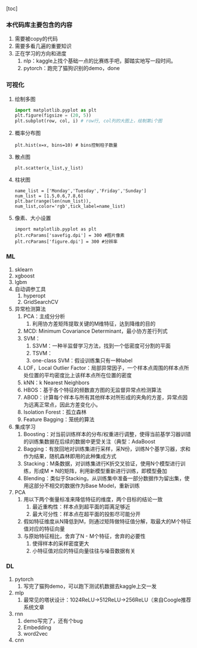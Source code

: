 [toc]

### 本代码库主要包含的内容

1. 需要被copy的代码
2. 需要多看几遍的重要知识
3. 正在学习的方向和进度
   1. nlp：kaggle上找个基础一点的比赛练手吧，脚踏实地写一段时间。
   2. pytorch：跑完了猫狗识别的demo，done

### 可视化

1. 绘制多图

   ```Python
   import matplotlib.pyplot as plt
   plt.figure(figsize = (20, 5))
   plt.subplot(row, col, i) # row行, col列的大图上，绘制第i个图
   ```

2. 概率分布图

   ```
   plt.hist(x=x, bins=10) # bins控制柱子数量
   ```

3. 散点图

   ```
   plt.scatter(x_list,y_list)
   ```

4. 柱状图

   ```
   name_list = ['Monday','Tuesday','Friday','Sunday']  
   num_list = [1.5,0.6,7.8,6]  
   plt.bar(range(len(num_list)), num_list,color='rgb',tick_label=name_list)  
   ```

5. 像素、大小设置

   ```
   import matplotlib.pyplot as plt
   plt.rcParams['savefig.dpi'] = 300 #图片像素
   plt.rcParams['figure.dpi'] = 300 #分辨率
   ```

### ML

1. sklearn
2. xgboost
3. lgbm
4. 自动调参工具
   1.  hyperopt
   2. GridSearchCV
5. 异常检测算法
   1. PCA：主成分分析
      1. 利用协方差矩阵提取关键的M维特征，达到降维的目的
   2. MCD: Minimum Covariance Determinant，最小协方差行列式
   3. SVM：
      1. S3VM：一种半监督学习方法，找到一个低密度可分割的平面
      2. TSVM：
      3. one-class SVM：假设训练集只有一种label
   4. LOF，Local Outlier Factor：局部异常因子，一个样本点周围的样本点所处位置的平均密度比上该样本点所在位置的密度
   5. kNN：k Nearest Neighbors
   6. HBOS：基于各个特征的频数直方图的无监督异常点检测算法
   7. ABOD：计算每个样本与所有其他样本对所形成的夹角的方差，异常点因为远离正常点，因此方差变化小。
   8. Isolation Forest：孤立森林
   9. Feature Bagging：笼统的算法
6. 集成学习
   1. Boosting：对当前训练样本的分布/权重进行调整，使得当前基学习器训错的训练集数据在后续的数据中更受关注（典型：AdaBoost
   2. Bagging：有放回地对训练集进行采样，采N份，训练N个基学习器，求和作为结果，随机森林即用的此种集成方式
   3. Stacking：M条数据，对训练集进行K折交叉验证，使用N个模型进行训练，形成M * N的矩阵，利用新模型重新进行训练，即模型叠加
   4. Blending：类似于Stacking，从训练集中准备一部分数据作为留出集，使用这部分不相交的数据作为Base Model，重新训练
7. PCA
   1. 用以下两个衡量标准来降低特征的维度，两个目标的结论一致
      1. 最近重构性：样本点到超平面的距离足够近
      2. 最大可分性：样本点在超平面的投影尽可能分开
   2. 假如特征维度从N降低到M，则通过矩阵做特征值分解，取最大的M个特征值对应的特征向量
   3. 与原始特征相比，舍弃了N - M个特征，舍弃的必要性
      1. 使得样本的采样密度更大
      2. 小特征值对应的特征向量往往与噪音数据有关

### DL

1. pytorch
   1. 写完了猫狗demo，可以跑下测试机数据去kaggle上交一发
2. mlp
   1. 最常见的塔状设计：1024ReLU->512ReLU->256ReLU（来自Coogle推荐系统文章
3. rnn
   1. demo写完了，还有个bug
   2. Embedding
   3. word2vec
4. cnn

